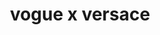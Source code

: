 ---
LAN: false  
COM: true
SPE: false
INN: false

id: 5
client : vogue italia
title: vogue x versace

vimeolink: 752035375?h=4f58cf34e2
---